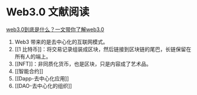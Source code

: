 # Web3.0 文献阅读
[web3.0到底是什么？一文带你了解web3.0](https://www.woshipm.com/it/5442018.html)
1. Web3 带来的是去中心化的互联网模式。
2. [[1 比特币]]：将交易记录组装成区块，然后链接到区块链的尾巴，长链保留在所有人的端上。
3. [[NFT]]：非同质化货币，也是区块，只是内容成了艺术品。
4. [[智能合约]]
5. [[Dapp-去中心化应用]]
6. [[DAO-去中心化的组织]]


